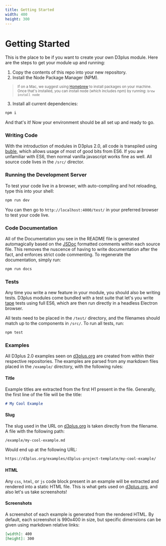```yaml
---
title: Getting Started
width: 400
height: 300
---
```


# Getting Started

This is the place to be if you want to create your own D3plus module. Here are the steps to get your module up and running:

1. Copy the contents of this repo into your new repository.
2. Install the Node Package Manager (NPM).
> <sub>If on a Mac, we suggest using [Homebrew](http://brew.sh/) to install packages on your machine. Once that's installed, you can install node (which includes npm) by running: `brew install node`</sub>
3. Install all current dependencies:
```sh
npm i
```

And that's it! Now your environment should be all set up and ready to go.

### Writing Code

With the introduction of modules in D3plus 2.0, all code is transpiled using [buble](http://buble.surge.sh/), which allows usage of most of good bits from ES6. If you are unfamiliar with ES6, then normal vanilla javascript works fine as well. All source code lives in the `/src/` director.

### Running the Development Server

To test your code live in a browser, with auto-compiling and hot reloading, type this into your shell:

```sh
npm run dev
```

You can then go to `http://localhost:4000/test/` in your preferred browser to test your code live.

### Code Documentation

All of the Documentation you see in the README file is generated automagically based on the [JSDoc](http://usejsdoc.org/) formatted comments within each source file. This removes the nuscence of having to write documentation after the fact, and enforces strict code commenting. To regenerate the documentation, simply run:

```sh
npm run docs
```

### Tests

Any time you write a new feature in your module, you should also be writing tests. D3plus modules come bundled with a test suite that let's you write [tape](https://github.com/substack/tape) tests using full ES6, which are then run directly in a headless Electron browser.

All tests need to be placed in the `/test/` directory, and the filenames should match up to the components in `/src/`. To run all tests, run:

```sh
npm test
```

### Examples

All D3plus 2.0 examples seen on [d3plus.org](https://d3plus.org) are created from within their respective repositories. The examples are parsed from any markdown files placed in the `/example/` directory, with the following rules:

#### Title

Example titles are extracted from the first H1 present in the file. Generally, the first line of the file will be the title:

```md
# My Cool Example
```

#### Slug

The slug used in the URL on [d3plus.org](https://d3plus.org) is taken directly from the filename. A file with the following path:

```sh
/example/my-cool-example.md
```

Would end up at the following URL:

```sh
https://d3plus.org/examples/d3plus-project-template/my-cool-example/
```

#### HTML

Any `css`, `html`, or `js` code block present in an example will be extracted and rendered into a static HTML file. This is what gets used on [d3plus.org](https://d3plus.org), and also let's us take screenshots!

#### Screenshots

A screenshot of each example is generated from the rendered HTML. By default, each screenshot is 990x400 in size, but specific dimensions can be given using markdown relative links:

```md
[width]: 400
[height]: 300
```
